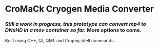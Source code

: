 # CroMaCk Cryogen Media Converter

### *Still a work in progress, this prototype can convert mp4 to DNxHD in a mov container so far.* More options to come.

Built using C++, Qt, QML and ffmpeg shell commands.